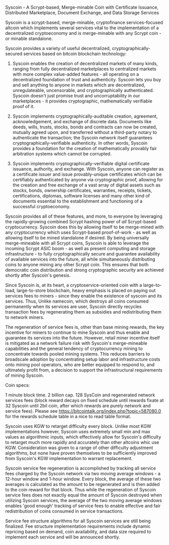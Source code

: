 Syscoin - A Scrypt-based, Merge-minable Coin with Certificate Issuance, Distributed Marketplace, Document Exchange, and Data Storage Services

Syscoin is a scrypt-based, merge-minable, cryptofinance services-focused altcoin which implements several services vital to the implementation of a decentralized cryptoeconomy and is merge-minable with any Scrypt coin - or minable standalone.

Syscoin provides a variety of useful decentralized, cryptographically-secured services based on bitcoin blockchain technology:

1. Syscoin enables the creation of decentralized markets of many kinds, ranging from fully decentralized marketplaces to centralized markets with more complex value-added features - all operating on a decentralized foundation of trust and authenticity.  Syscoin lets you buy and sell anything to anyone in markets which are decentralized, unregulateable, uncensorable, and cryptographically authenticated.  Syscoin doesn't just promise trust and uncorruptability in our marketplaces - it provides cryptographic, mathematically verifiable proof of it.

2. Syscoin implements cryptographically-auditable creation, agreement, acknowledgement, and exchange of discrete data.  Documents like deeds, wills, trusts, stocks, bonds and contracts can now be created, mutually agreed upon, and transferred without a third-party notary to authenticate the transaction; the Syscoin network itself guarantees cryptographically-verifiable authenticity.  In other words, Syscoin provides a foundation for the creation of mathematically provably fair arbitration systems which cannot be corrupted.

3. Syscoin implements cryptographically-verifiable digital certificate issuance, authority, and exchange. With Syscoin, anyone can register as a certificate issuer and issue provably-unique certificates which can be certifiably authenticated by anyone via cryptographic proof, allowing for the creation and free exchange of a vast array of digital assets such as stocks, bonds, ownership certificates, warranties, receipts, tickets, certifications, diplomas, software licenses and many other kind of documents essential to the establishment and functioning of a successful cryptoeconomy.

Syscoin provides all of these features, and more, to everyone by leveraging the rapidly-growing combined Scrypt hashing power of *all* Scrypt-based cryptocurrency. Syscoin does this by allowing itself to be merge-mined with any cryptocurrency which uses Scrypt-based proof-of-work - as well as allowing itself to be mined standalone if desired. By being universally merge-mineable with all Scrypt coins, Syscoin is able to leverage the incoming Scrypt ASIC boom - as well as present computing and storage infrastructure - to fully cryptographically secure and guarantee availability of available services into the future, all while simultaneously distributing coins to anyone mining any other Scrypt coin. This ensures that both democratic coin distribution and strong cryptographic security are achieved shortly after Syscoin's genesis.

Since Syscoin is, at its heart, a cryptoservice-oriented coin with a large-to-load, large-to-store blockchain, heavy emphasis is placed on paying out services fees to miners - since they enable the existence of syscoin and its services.  Thus, Unlike namecoin, which destroys all coins consumed permanently when its services are user, Syscoin directly recycles transaction fees by regenerating them as subsidies and redistributing them to network miners. 

The regeneration of service fees is, other than base mining rewards, the key incentive for miners to continue to mine Syscoin and thus enable and guarantee its services into the future. However, retail miner incentive itself is mitigated as a network failure risk with Syscoin's merge-mineable capabilities and the general tendency of cryptocurrency mining to concentrate towards pooled mining systems. This reduces barriers to broadscale adoption by concentrating setup labor and infrastructure costs onto mining pool operators, who are better equipped to respond to, and ultimately profit from, a decision to support the infrastructural requirements of mining Syscoin.

Coin specs: 

1 minute block time. 2 billion cap. 128 SysCoin and regenerated network services fees (block reward decays on fixed schedule until rewards fixate at 32 Syscoin until 2bil coin, after which rewards are purely network and service fees). Please see https://bitcointalk.org/index.php?topic=587080.0 for the rewards schedule table in a nice to read table format.

Syscoin uses KGW to retarget difficulty every block. Unlike most KGW implementations however, Syscoin uses extremely small min and max values as algorithmic inputs, which effectively allow for Syscoin's difficulty to retarget much more rapidly and accurately than other altcoins whic use KGW. Consideration was given to a range of other difficulty adjustment algorithms, but none have proven themselves to be sufficiently improved from Syscoin's KGW implementation to warrant replacement. 

Syscoin service fee regeneration is accomplished by tracking all service fees charged by the Syscoin network via two moving average windows - a 12-hour window and 1-hour window.  Every block, the average of these two averages is calculated as the amount to be regenerated and is then added to the coin reward for that block. Thus while the regeneration of Syscoin service fees does not exactly equal the amount of Syscoin destroyed when utilizing Syscoin services, the average of the two moving average windows enables 'good enough' tracking of service fees to enable effective and fair redistribution of coins consumed in service transactions.

Service fee structure algorithms for all Syscoin services are still being finalized. Fee structure implementation requirements include dynamic repricing based on demand, coin availability, and data size required to implement each service and will be announced shortly. 
